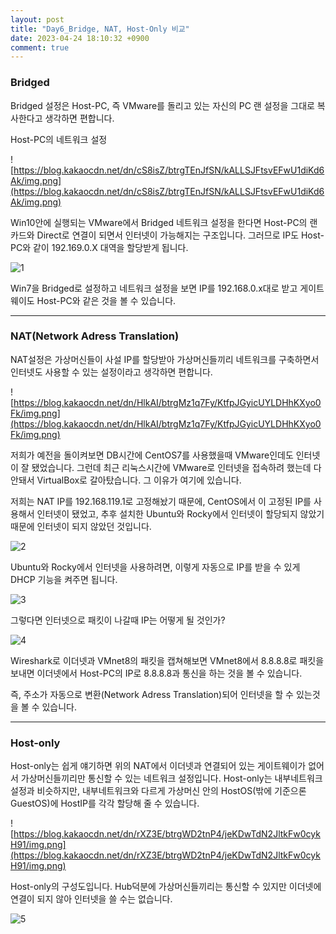 ```yaml
---
layout: post
title: "Day6_Bridge, NAT, Host-Only 비교"
date: 2023-04-24 18:10:32 +0900
comment: true
---
```



### Bridged

Bridged 설정은 Host-PC, 즉 VMware를 돌리고 있는 자신의 PC 랜 설정을 그대로 복사한다고 생각하면 편합니다.

Host-PC의 네트워크 설정

![https://blog.kakaocdn.net/dn/cS8isZ/btrgTEnJfSN/kALLSJFtsvEFwU1diKd6Ak/img.png](https://blog.kakaocdn.net/dn/cS8isZ/btrgTEnJfSN/kALLSJFtsvEFwU1diKd6Ak/img.png)

Win10안에 실행되는 VMware에서 Bridged 네트워크 설정을 한다면 Host-PC의 랜카드와 Direct로 연결이 되면서 인터넷이 가능해지는 구조입니다. 그러므로 IP도 Host-PC와 같이 192.169.0.X 대역을 할당받게 됩니다.

![1](https://user-images.githubusercontent.com/47453097/234159809-61664058-b440-4c39-8ad7-6654d63bca1c.png)


Win7을 Bridged로 설정하고 네트워크 설정을 보면 IP를 192.168.0.x대로 받고 게이트웨이도 Host-PC와 같은 것을 볼 수 있습니다.

---

### NAT(Network Adress Translation)

NAT설정은 가상머신들이 사설 IP를 할당받아 가상머신들끼리 네트워크를 구축하면서 인터넷도 사용할 수 있는 설정이라고 생각하면 편합니다.

![https://blog.kakaocdn.net/dn/HlkAI/btrgMz1q7Fy/KtfpJGyicUYLDHhKXyo0Fk/img.png](https://blog.kakaocdn.net/dn/HlkAI/btrgMz1q7Fy/KtfpJGyicUYLDHhKXyo0Fk/img.png)

저희가 예전을 돌이켜보면 DB시간에 CentOS7를 사용했을때 VMware인데도 인터넷이 잘 됐었습니다. 그런데 최근 리눅스시간에 VMware로 인터넷을 접속하려 했는데 다 안돼서 VirtualBox로 갈아탔습니다. 그 이유가 여기에 있습니다.

저희는 NAT IP를 192.168.119.1로 고정해놨기 때문에, CentOS에서 이 고정된 IP를 사용해서 인터넷이 됐었고, 추후 설치한 Ubuntu와 Rocky에서 인터넷이 할당되지 않았기 때문에 인터넷이 되지 않았던 것입니다.

![2](https://user-images.githubusercontent.com/47453097/234159848-e271e2fe-707e-4b7e-93ab-17629accb710.png)

Ubuntu와 Rocky에서 인터넷을 사용하려면, 이렇게 자동으로 IP를 받을 수 있게 DHCP 기능을 켜주면 됩니다.

![3](https://user-images.githubusercontent.com/47453097/234159838-037500fe-eb4b-4927-97d1-24c51f73cb71.png)

그렇다면 인터넷으로 패킷이 나갈때 IP는 어떻게 될 것인가?

![4](https://user-images.githubusercontent.com/47453097/234159857-41e84320-1db9-440c-aabb-f879b2aef3b1.png)

Wireshark로 이더넷과 VMnet8의 패킷을 캡쳐해보면 VMnet8에서 8.8.8.8로 패킷을 보내면 이더넷에서 Host-PC의 IP로 8.8.8.8과 통신을 하는 것을 볼 수 있습니다.

즉, 주소가 자동으로 변환(Network Adress Translation)되어 인터넷을 할 수 있는것을 볼 수 있습니다.

---

### Host-only

Host-only는 쉽게 얘기하면 위의 NAT에서 이더넷과 연결되어 있는 게이트웨이가 없어서 가상머신들끼리만 통신할 수 있는 네트워크 설정입니다. Host-only는 내부네트워크설정과 비슷하지만, 내부네트워크와 다르게 가상머신 안의 HostOS(밖에 기준으론 GuestOS)에 HostIP를 각각 할당해 줄 수 있습니다.

![https://blog.kakaocdn.net/dn/rXZ3E/btrgWD2tnP4/jeKDwTdN2JltkFw0cykH91/img.png](https://blog.kakaocdn.net/dn/rXZ3E/btrgWD2tnP4/jeKDwTdN2JltkFw0cykH91/img.png)

Host-only의 구성도입니다. Hub덕분에 가상머신들끼리는 통신할 수 있지만 이더넷에 연결이 되지 않아 인터넷을 쓸 수는 없습니다.

![5](https://user-images.githubusercontent.com/47453097/234159884-897fe69d-8e96-4177-b296-5cc536c6a75c.png)